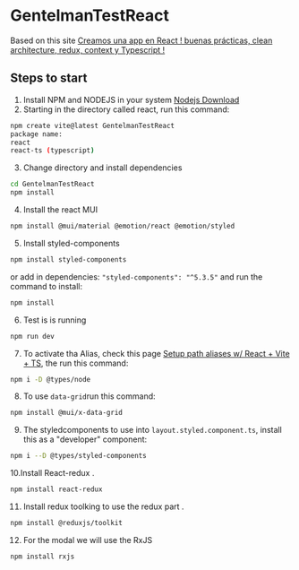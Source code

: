 # GentelmanTestReact

Based on this site 
[Creamos una app en React ! buenas prácticas, clean architecture, redux, context y Typescript !](https://www.youtube.com/watch?v=p9PAmqpCWgA)

## Steps to start
1. Install NPM and NODEJS in your system 
  [Nodejs Download](https://nodejs.org/en/download/current/)
2. Starting in the directory called react, run this command:
```bash
npm create vite@latest GentelmanTestReact
package name:
react
react-ts (typescript)
```
3. Change directory and install dependencies
```bash 
cd GentelmanTestReact
npm install
```
4. Install the react MUI 
```bash
npm install @mui/material @emotion/react @emotion/styled
```
5. Install styled-components
```bash
npm install styled-components
```
or add in dependencies:
```"styled-components": "^5.3.5"``` and run the command to install:
```bash 
npm install
```
6. Test is is running
```bash
npm run dev
```
7. To activate tha Alias, check this page [Setup path aliases w/ React + Vite + TS](https://dev.to/avxkim/setup-path-aliases-w-react-vite-ts-poa), the run this command:
```bash
npm i -D @types/node
```
8. To use ```data-grid```run this command:
```bash
npm install @mui/x-data-grid
```
9. The styledcomponents to use into ```layout.styled.component.ts```, install this as a "developer" component:
```bash
npm i --D @types/styled-components
```
10.Install React-redux .
```bash
npm install react-redux
```
11. Install redux toolking to use the redux part .
```bash
npm install @reduxjs/toolkit
```
12. For the modal we will use the RxJS
```bash
npm install rxjs
```
